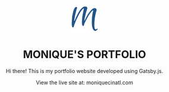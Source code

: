 <p align='center'>
    <img alt='logi' src='https://github.com/DevMo-13/DevMo-13/blob/master/android-chrome-512x512.png' width='75' />
</p>
<h1 align='center'>
  	MONIQUE'S PORTFOLIO
</h1>
<p align='center'>Hi there! This is my portfolio website developed using Gatsby.js.<p>
<p align='center'>View the live site at: moniquecinatl.com<p>